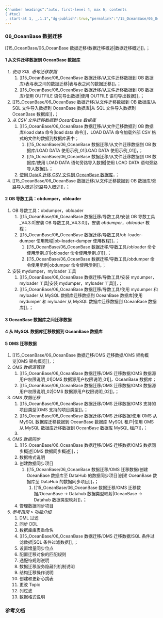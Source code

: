 ```yaml
---
{"number headings":"auto, first-level 4, max 6, contents
{ #toc}
, start-at 1, _.1.1","dg-publish":true,"permalink":"/15_OceanBase/06_OceanBase 数据迁移/","dgPassFrontmatter":true}
---
```



### 06_OceanBase 数据迁移

[[15_OceanBase/06_OceanBase 数据迁移/数据迁移概述\|数据迁移概述]]，；

#### 1 从文件迁移数据到 OceanBase 数据库
1. *使用 SQL 语句迁移数据*
	1. [[15_OceanBase/06_OceanBase 数据迁移/从文件迁移数据到 OB 数据库/表与表之间的数据迁移\|表与表之间的数据迁移]]，；
	2. [[15_OceanBase/06_OceanBase 数据迁移/从文件迁移数据到 OB 数据库/使用 OUTFILE 语句导出数据\|使用 OUTFILE 语句导出数据]]，；
2. [[15_OceanBase/06_OceanBase 数据迁移/从文件迁移数据到 OB 数据库/从 SQL 文件导入数据到 OceanBase 数据库\|从 SQL 文件导入数据到 OceanBase 数据库]]，；
3. *从 CSV 文件迁移数据到 OceanBase 数据库*
	1. [[15_OceanBase/06_OceanBase 数据迁移/从文件迁移数据到 OB 数据库/load data 命令\|load data 命令]]，LOAD DATA 命令加载外部 CSV 格式的文件的数据到数据库表中；
		1. [[15_OceanBase/06_OceanBase 数据迁移/从文件迁移数据到 OB 数据库/LOAD DATA 使用示例_01\|LOAD DATA 使用示例_01]]，；
		2. [[15_OceanBase/06_OceanBase 数据迁移/从文件迁移数据到 OB 数据库/使用 LOAD DATA 语句旁路导入数据\|使用 LOAD DATA 语句旁路导入数据]]，；
	2. [使用 DataX 迁移 CSV 文件到 OceanBase 数据库](https://www.oceanbase.com/docs/common-oceanbase-database-cn-1000000000218018)，；
4. [[15_OceanBase/06_OceanBase 数据迁移/从文件迁移数据到 OB 数据库/旁路导入概述\|旁路导入概述]]，；


#### 2 OB 导数工具：obdumper，obloader
1. OB 导数工具：obdumper，obloader
	1. [[15_OceanBase/06_OceanBase 数据迁移/导数工具/安装 OB 导数工具_V4.3.0\|安装 OB 导数工具_V4.3.0]]，安装 *obdumper*，*obloader* 教程；
	2. [[15_OceanBase/06_OceanBase 数据迁移/导数工具/ob-loader-dumper 使用教程\|ob-loader-dumper 使用教程]]，；
		1. [[15_OceanBase/06_OceanBase 数据迁移/导数工具/obloader  命令使用示例_01\|obloader  命令使用示例_01]]，；
		2. [[15_OceanBase/06_OceanBase 数据迁移/导数工具/obdumper 命令使用示例\|obdumper 命令使用示例]]，；
2. 安装 mydumper，myloader 工具
	1. [[15_OceanBase/06_OceanBase 数据迁移/导数工具/安装 mydumper，myloader 工具\|安装 mydumper，myloader 工具]]，；
	2. [[15_OceanBase/06_OceanBase 数据迁移/导数工具/使用 mydumper 和 myloader 从 MySQL 数据库迁移数据到 OceanBase 数据库\|使用 mydumper 和 myloader 从 MySQL 数据库迁移数据到 OceanBase 数据库]]，；

#### 3 OceanBase 数据库之间迁移数据


#### 4 从 MySQL 数据库迁移数据到 OceanBase 数据库


#### 5 OMS 迁移数据
1. [[15_OceanBase/06_OceanBase 数据迁移/OMS 迁移数据/OMS 架构概览\|OMS 架构概览]]，；
2. *OMS 数据源管理*
	1. [[15_OceanBase/06_OceanBase 数据迁移/OMS 迁移数据/OMS 数据源用户权限说明_01\|OMS 数据源用户权限说明_01]]，OceanBase 数据库；
	2. [[15_OceanBase/06_OceanBase 数据迁移/OMS 迁移数据/OMS 数据源用户权限说明_02\|OMS 数据源用户权限说明_02]]，；
3. *OMS 数据迁移*
	1. [[15_OceanBase/06_OceanBase 数据迁移/OMS 迁移数据/OMS 支持的项目类型\|OMS 支持的项目类型]]，；
	2. [[15_OceanBase/06_OceanBase 数据迁移/OMS 迁移数据/使用 OMS 从 MySQL 数据库迁移数据到 OceanBase 数据库 MySQL 租户\|使用 OMS 从 MySQL 数据库迁移数据到 OceanBase 数据库 MySQL 租户]]，；
	3. 
4. *OMS 数据同步*
	1. [[15_OceanBase/06_OceanBase 数据迁移/OMS 迁移数据/OMS 数据同步概述\|OMS 数据同步概述]]，；
	2. 数据格式说明
	3. 创建数据同步项目
		1. [[15_OceanBase/06_OceanBase 数据迁移/OMS 迁移数据/创建 OceanBase 数据库至 DataHub 的数据同步项目\|创建 OceanBase 数据库至 DataHub 的数据同步项目]]，；
			1. [[15_OceanBase/06_OceanBase 数据迁移/OMS 迁移数据/OceanBase → Datahub 数据类型映射\|OceanBase → Datahub 数据类型映射]]，；
	4. 管理数据同步项目
5. *参考指南 > 功能介绍*
	1. DML 过滤
	2. 同步 DDL
	3. 数据库库表重命名
	4. [[15_OceanBase/06_OceanBase 数据迁移/OMS 迁移数据/SQL 条件过滤数据\|SQL 条件过滤数据]]，；
	5. 设置增量同步位点
	6. 配置迁移对象的匹配规则
	7. 通配符规则说明
	8. 数据迁移服务隐藏列机制说明
	9. 结构迁移操作说明
	10. 创建和更新心跳表
	11. 更改 Topic
	12. 列过滤
	13. 数据格式说明




### 参考文档



